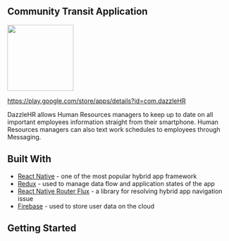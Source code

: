 ## Community Transit Application

<img src="https://lh3.googleusercontent.com/aomHjXLr8v1IbhdlpgCYTCEMtsBH-qe0xkYvrNa5jm_j_Qcl6rXrdwTFGTu5NSc3Eg=s360-rw" data-canonical-src="https://gyazo.com/eb5c5741b6a9a16c692170a41a49c858.png" width="150" />

https://play.google.com/store/apps/details?id=com.dazzleHR

DazzleHR allows Human Resources managers to keep up to date on all important employees information straight from their smartphone. Human Resources managers can also text work schedules to employees through Messaging.

## Built With

* [React Native](https://facebook.github.io/react-native/) - one of the most popular hybrid app framework
* [Redux](https://redux.js.org/) - used to manage data flow and application states of the app
* [React Native Router Flux](https://github.com/viccalexander/Chameleon) - a library for resolving hybrid app navigation issue
* [Firebase](https://firebase.google.com/) - used to store user data on the cloud

## Getting Started
